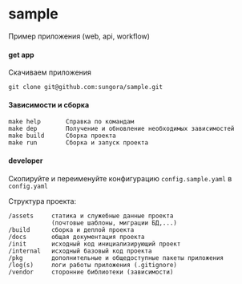 # sample
Пример приложения (web, api, workflow)

#### get app 
Скачиваем приложения
    
    git clone git@github.com:sungora/sample.git

#### Зависимости и сборка

    make help       Справка по командам
    make dep        Получение и обновление необходимых зависимостей
    make build      Сборка проекта
    make run        Сборка и запуск проекта 

#### developer

Скопируйте и переименуйте конфигурацию `config.sample.yaml` в `config.yaml`

Структура проекта:

    /assets     статика и служебные данные проекта
                (почтовые шаблоны, миграции БД,...)
    /build      сборка и деплой проекта
    /docs       общая документация проекта
    /init       исходный код инициализирующий проект
    /internal   исходный базовый код проекта
    /pkg        дополнительные и общедоступные пакеты приложения
    /log(s)     логи работы приложения (.gitignore)
    /vendor     сторонние библиотеки (зависимости)

